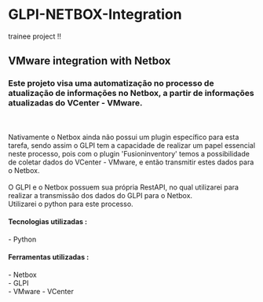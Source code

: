 # GLPI-NETBOX-Integration
trainee project !!

## VMware integration with Netbox

### Este projeto visa uma automatização no processo de atualização de informações no Netbox, a partir de informações atualizadas do VCenter - VMware.
<br>
<br>
Nativamente o Netbox ainda não possui um plugin específico para esta tarefa, sendo assim o GLPI tem a capacidade de realizar um papel essencial neste processo, pois com o plugin 'Fusioninventory' temos a possibilidade de coletar dados do VCenter - VMware, e então transmitir estes dados para o Netbox.
<br>
<br>
O GLPI e o Netbox possuem sua própria RestAPI, no qual utilizarei para realizar a transmissão dos dados do GLPI para o Netbox.
<br>
Utilizarei o python para este processo.


<h4>Tecnologias utilizadas :</h4>
- Python
<br>

<h4>Ferramentas utilizadas :</h4>
- Netbox
<br>
- GLPI
<br>
- VMware - VCenter